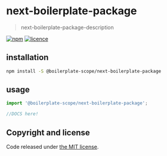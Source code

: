 # next-boilerplate-package
> next-boilerplate-package-description

[![npm][npm-image]][npm-url]
[![licence][licence-image]][license-url]

## installation
```bash
npm install -S @boilerplate-scope/next-boilerplate-package
```

## usage
```js
import '@boilerplate-scope/next-boilerplate-package';

//DOCS here!
```

## Copyright and license

Code released under [the MIT license](https://github.com/afeiship/boilerplate-next-package/blob/master/LICENSE.txt).

[npm-image]: https://img.shields.io/npm/v/rfs.svg
[npm-url]: https://npmjs.org/package/@feizheng/boilerplate-next-package
[licence-image]: https://img.shields.io/npm/l/@feizheng/boilerplate-next-package
[license-url]: https://github.com/afeiship/boilerplate-next-package/blob/master/LICENSE.txt
